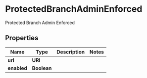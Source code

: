 

# ProtectedBranchAdminEnforced

Protected Branch Admin Enforced

## Properties

| Name | Type | Description | Notes |
|------------ | ------------- | ------------- | -------------|
|**url** | **URI** |  |  |
|**enabled** | **Boolean** |  |  |



